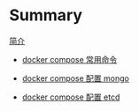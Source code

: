 # Summary

[简介](README.md)

- [docker compose 常用命令](docker-compose-cli.md)

- [docker compose 配置 mongo](docker-compose-mongo.md)

- [docker compose 配置 etcd](docker-compose-etcd.md)

